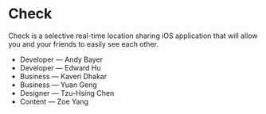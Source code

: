 # Check

Check is a selective real-time location sharing iOS application that will allow you and your friends to easily see each other.


- Developer — Andy Bayer
- Developer — Edward Hu
- Business — Kaveri Dhakar
- Business — Yuan Geng
- Designer — Tzu-Hsing Chen
- Content — Zoe Yang

